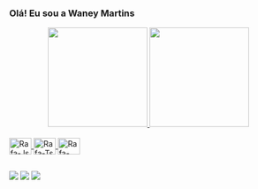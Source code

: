 ### Olá! Eu sou a Waney Martins

<div align="center">
  <a href="https://github.com/waneymartinsM">
  <img height="180em" src="https://github-readme-stats.vercel.app/api?username=waneymartinsM&show_icons=true&theme=dracula&include_all_commits=true&count_private=true"/>
  <img height="180em" src="https://github-readme-stats.vercel.app/api/top-langs/?username=waneymartinsM&layout=compact&langs_count=7&theme=dracula"/>
</div>
<div style="display: inline_block"><br>
  <img align="center" alt="Rafa-Js" height="30" width="40" <img src="https://cdn.jsdelivr.net/gh/devicons/devicon/icons/flutter/flutter-original.svg"/>
  <img align="center" alt="Rafa-Ts" height="30" width="40" <img src="https://cdn.jsdelivr.net/gh/devicons/devicon/icons/dart/dart-original.svg" />
  <img align="center" alt="Rafa-React" height="30" width="40" <img src="https://cdn.jsdelivr.net/gh/devicons/devicon/icons/android/android-plain.svg" />
</div>
  
  ##
  
<div>
  <a href="https://www.instagram.com/waneymartins/" target="_blank"><img src="https://img.shields.io/badge/-Instagram-%23E4405F?style=for-the-badge&logo=instagram&logoColor=white" target="_blank"></a>
  <a href = "waneymartins2003@hotmail.com"><img src="https://img.shields.io/badge/-Gmail-%23333?style=for-the-badge&logo=gmail&logoColor=white" target="_blank"></a>
  <a href="https://www.linkedin.com/in/waney-martins-838169231/" target="_blank"><img src="https://img.shields.io/badge/-LinkedIn-%230077B5?style=for-the-badge&logo=linkedin&logoColor=white" target="_blank"></a> 
  </div>
    
